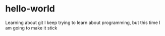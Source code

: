 # hello-world
Learning about git
I keep trying to learn about programming, but this time I am going to make it stick
